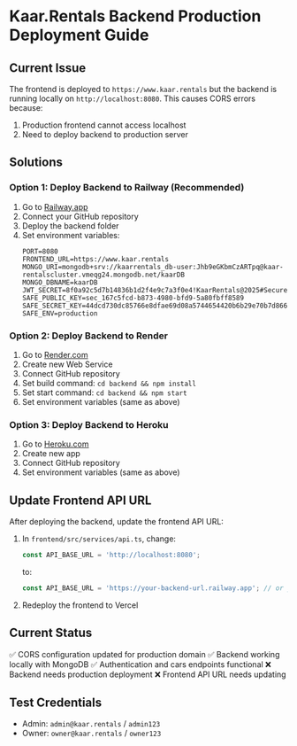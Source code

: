 # Kaar.Rentals Backend Production Deployment Guide

## Current Issue
The frontend is deployed to `https://www.kaar.rentals` but the backend is running locally on `http://localhost:8080`. This causes CORS errors because:
1. Production frontend cannot access localhost
2. Need to deploy backend to production server

## Solutions

### Option 1: Deploy Backend to Railway (Recommended)
1. Go to [Railway.app](https://railway.app)
2. Connect your GitHub repository
3. Deploy the backend folder
4. Set environment variables:
   ```
   PORT=8080
   FRONTEND_URL=https://www.kaar.rentals
   MONGO_URI=mongodb+srv://kaarrentals_db-user:Jhb9eGKbmCzARTpq@kaar-rentalscluster.vmeqg24.mongodb.net/kaarDB
   MONGO_DBNAME=kaarDB
   JWT_SECRET=8f0a92c5d7b14836b1d2f4e9c7a3f0e4!KaarRentals@2025#Secure
   SAFE_PUBLIC_KEY=sec_167c5fcd-b873-4980-bfd9-5a80fbff8589
   SAFE_SECRET_KEY=44dcd730dc85766e8dfae69d08a5744654420b6b29e70b7d866df1711b9c830a
   SAFE_ENV=production
   ```

### Option 2: Deploy Backend to Render
1. Go to [Render.com](https://render.com)
2. Create new Web Service
3. Connect GitHub repository
4. Set build command: `cd backend && npm install`
5. Set start command: `cd backend && npm start`
6. Set environment variables (same as above)

### Option 3: Deploy Backend to Heroku
1. Go to [Heroku.com](https://heroku.com)
2. Create new app
3. Connect GitHub repository
4. Set environment variables (same as above)

## Update Frontend API URL
After deploying the backend, update the frontend API URL:

1. In `frontend/src/services/api.ts`, change:
   ```typescript
   const API_BASE_URL = 'http://localhost:8080';
   ```
   to:
   ```typescript
   const API_BASE_URL = 'https://your-backend-url.railway.app'; // or your deployed URL
   ```

2. Redeploy the frontend to Vercel

## Current Status
✅ CORS configuration updated for production domain
✅ Backend working locally with MongoDB
✅ Authentication and cars endpoints functional
❌ Backend needs production deployment
❌ Frontend API URL needs updating

## Test Credentials
- Admin: `admin@kaar.rentals` / `admin123`
- Owner: `owner@kaar.rentals` / `owner123`
